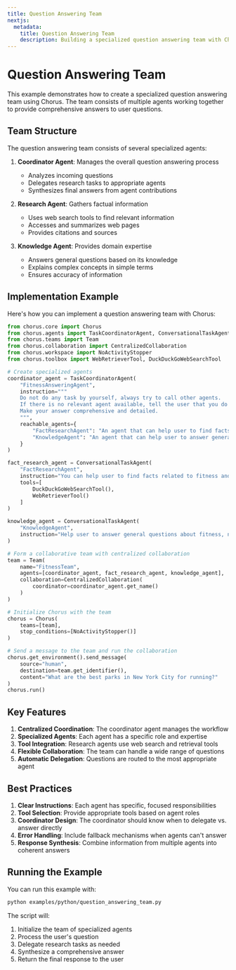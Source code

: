 ```yaml
---
title: Question Answering Team
nextjs:
  metadata:
    title: Question Answering Team
    description: Building a specialized question answering team with Chorus.
---
```


# Question Answering Team

This example demonstrates how to create a specialized question answering team using Chorus. The team consists of multiple agents working together to provide comprehensive answers to user questions.

## Team Structure

The question answering team consists of several specialized agents:

1. **Coordinator Agent**: Manages the overall question answering process
   - Analyzes incoming questions
   - Delegates research tasks to appropriate agents
   - Synthesizes final answers from agent contributions

2. **Research Agent**: Gathers factual information
   - Uses web search tools to find relevant information
   - Accesses and summarizes web pages
   - Provides citations and sources

3. **Knowledge Agent**: Provides domain expertise
   - Answers general questions based on its knowledge
   - Explains complex concepts in simple terms
   - Ensures accuracy of information

## Implementation Example

Here's how you can implement a question answering team with Chorus:

```python
from chorus.core import Chorus
from chorus.agents import TaskCoordinatorAgent, ConversationalTaskAgent
from chorus.teams import Team
from chorus.collaboration import CentralizedCollaboration
from chorus.workspace import NoActivityStopper
from chorus.toolbox import WebRetrieverTool, DuckDuckGoWebSearchTool

# Create specialized agents
coordinator_agent = TaskCoordinatorAgent(
    "FitnessAnsweringAgent",
    instruction="""
    Do not do any task by yourself, always try to call other agents.
    If there is no relevant agent available, tell the user that you do not have an agent to answer the question.
    Make your answer comprehensive and detailed.
    """,
    reachable_agents={
        "FactResearchAgent": "An agent that can help user to find facts related to fitness and summarize them by search web and access pages.",
        "KnowledgeAgent": "An agent that can help user to answer general questions about fitness." 
    }
)

fact_research_agent = ConversationalTaskAgent(
    "FactResearchAgent",
    instruction="You can help user to find facts related to fitness and summarize them by search web and access pages.",
    tools=[
        DuckDuckGoWebSearchTool(),
        WebRetrieverTool()
    ]
)

knowledge_agent = ConversationalTaskAgent(
    "KnowledgeAgent",
    instruction="Help user to answer general questions about fitness, nutrition, exercise and healthy lifestyle.",
)

# Form a collaborative team with centralized collaboration
team = Team(
    name="FitnessTeam",
    agents=[coordinator_agent, fact_research_agent, knowledge_agent],
    collaboration=CentralizedCollaboration(
        coordinator=coordinator_agent.get_name()
    )
)

# Initialize Chorus with the team
chorus = Chorus(
    teams=[team],
    stop_conditions=[NoActivityStopper()]
)

# Send a message to the team and run the collaboration
chorus.get_environment().send_message(
    source="human",
    destination=team.get_identifier(),
    content="What are the best parks in New York City for running?"
)
chorus.run()
```

## Key Features

1. **Centralized Coordination**: The coordinator agent manages the workflow
2. **Specialized Agents**: Each agent has a specific role and expertise
3. **Tool Integration**: Research agents use web search and retrieval tools
4. **Flexible Collaboration**: The team can handle a wide range of questions
5. **Automatic Delegation**: Questions are routed to the most appropriate agent

## Best Practices

1. **Clear Instructions**: Each agent has specific, focused responsibilities
2. **Tool Selection**: Provide appropriate tools based on agent roles
3. **Coordinator Design**: The coordinator should know when to delegate vs. answer directly
4. **Error Handling**: Include fallback mechanisms when agents can't answer
5. **Response Synthesis**: Combine information from multiple agents into coherent answers

## Running the Example

You can run this example with:

```bash
python examples/python/question_answering_team.py
```

The script will:
1. Initialize the team of specialized agents
2. Process the user's question
3. Delegate research tasks as needed
4. Synthesize a comprehensive answer
5. Return the final response to the user 